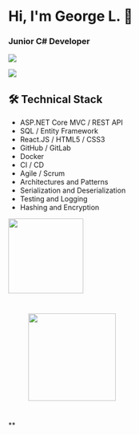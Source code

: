 # Hi, I'm George L. 👋
### Junior C# Developer

<p>
       <a href="https://t.me/GeorgeLofenfeld">
              <img src="https://img.shields.io/badge/Telegram-2CA5E0?style=for-the-badge&logo=telegram&logoColor=white"/>
       </a>
</p>
<p>
       <a href='mailto:georgelofenfeld@gmail.com'>
              <img src="https://img.shields.io/badge/Gmail-D14836?style=for-the-badge&logo=gmail&logoColor=white"/>
       </a>
</p>

## 🛠 Technical Stack
*   ASP.NET Core MVC / REST API 
*   SQL / Entity Framework
*   React.JS / HTML5 / CSS3
*   GitHub / GitLab
*   Docker
*   CI / CD
*   Agile / Scrum
*   Architectures and Patterns
*   Serialization and Deserialization
*   Testing and Logging
*   Hashing and Encryption

<p>
       <img height=150 src="https://github-readme-stats.vercel.app/api/top-langs/?username=GeorgeLofenfeld&layout=compact"/>
</p>

<div style="margin: 40px">
   <a href="https://github.com/GeorgeLofenfeld/github-profile-views-counter">
       <img width="175px" src="https://komarev.com/ghpvc/?username=GeorgeLofenfeld&color=DE002D">
   </a>
</div>**
